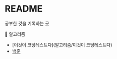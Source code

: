 # README

공부한 것을 기록하는 곳

:triangular_flag_on_post: 알고리즘

- [이것이 코딩테스트다](알고리즘/이것이 코딩테스트다)
- [백준](알고리즘/백준)

